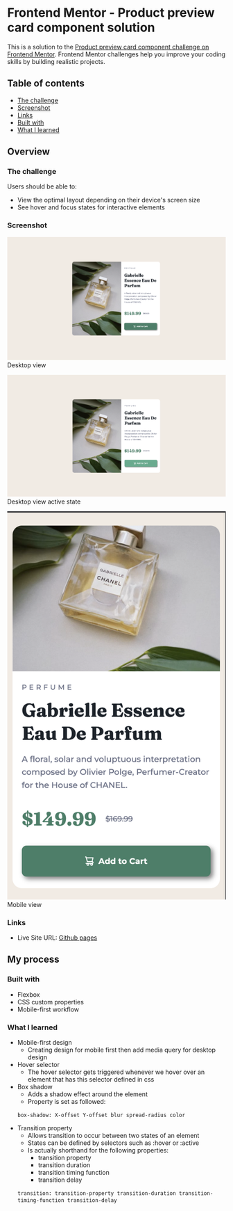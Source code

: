 # Frontend Mentor - Product preview card component solution

This is a solution to the [Product preview card component challenge on Frontend Mentor](https://www.frontendmentor.io/challenges/product-preview-card-component-GO7UmttRfa). Frontend Mentor challenges help you improve your coding skills by building realistic projects. 

## Table of contents
- [The challenge](#the-challenge)
- [Screenshot](#screenshot)
 - [Links](#links)
- [Built with](#built-with)
- [What I learned](#what-i-learned)

## Overview

### The challenge

Users should be able to:

- View the optimal layout depending on their device's screen size
- See hover and focus states for interactive elements

### Screenshot

![product preview card design clone](screenshots/screenshot-desktop-view.png)  
Desktop view  

![product preview card active state design clone](screenshots/screenshot-active-state-desktop-view.png)  
Desktop view active state  

![product preview card active state design clone](screenshots/screenshot-mobile-view.png)  
Mobile view  


### Links

- Live Site URL: [Github pages](https://cyyong95.github.io/newbie/product-preview-card-component/)

## My process

### Built with

- Flexbox
- CSS custom properties
- Mobile-first workflow

### What I learned
- Mobile-first design  
  - Creating design for mobile first then add media query for desktop design
- Hover selector
  - The hover selector gets triggered whenever we hover over an element that has this selector defined in css
- Box shadow
  - Adds a shadow effect around the element
  - Property is set as followed: 
  ```
  box-shadow: X-offset Y-offset blur spread-radius color
  ```
- Transition property
  - Allows transition to occur between two states of an element
  - States can be defined by selectors such as :hover or :active
  - Is actually shorthand for the following properties:
    - transition property
    - transition duration
    - transition timing function
    - transition delay
  ```
  transition: transition-property transition-duration transition-timing-function transition-delay
  ```